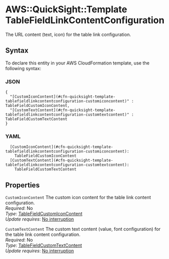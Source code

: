 # AWS::QuickSight::Template TableFieldLinkContentConfiguration<a name="aws-properties-quicksight-template-tablefieldlinkcontentconfiguration"></a>

The URL content \(text, icon\) for the table link configuration\.

## Syntax<a name="aws-properties-quicksight-template-tablefieldlinkcontentconfiguration-syntax"></a>

To declare this entity in your AWS CloudFormation template, use the following syntax:

### JSON<a name="aws-properties-quicksight-template-tablefieldlinkcontentconfiguration-syntax.json"></a>

```
{
  "[CustomIconContent](#cfn-quicksight-template-tablefieldlinkcontentconfiguration-customiconcontent)" : TableFieldCustomIconContent,
  "[CustomTextContent](#cfn-quicksight-template-tablefieldlinkcontentconfiguration-customtextcontent)" : TableFieldCustomTextContent
}
```

### YAML<a name="aws-properties-quicksight-template-tablefieldlinkcontentconfiguration-syntax.yaml"></a>

```
  [CustomIconContent](#cfn-quicksight-template-tablefieldlinkcontentconfiguration-customiconcontent): 
    TableFieldCustomIconContent
  [CustomTextContent](#cfn-quicksight-template-tablefieldlinkcontentconfiguration-customtextcontent): 
    TableFieldCustomTextContent
```

## Properties<a name="aws-properties-quicksight-template-tablefieldlinkcontentconfiguration-properties"></a>

`CustomIconContent`  <a name="cfn-quicksight-template-tablefieldlinkcontentconfiguration-customiconcontent"></a>
The custom icon content for the table link content configuration\.  
*Required*: No  
*Type*: [TableFieldCustomIconContent](aws-properties-quicksight-template-tablefieldcustomiconcontent.md)  
*Update requires*: [No interruption](https://docs.aws.amazon.com/AWSCloudFormation/latest/UserGuide/using-cfn-updating-stacks-update-behaviors.html#update-no-interrupt)

`CustomTextContent`  <a name="cfn-quicksight-template-tablefieldlinkcontentconfiguration-customtextcontent"></a>
The custom text content \(value, font configuration\) for the table link content configuration\.  
*Required*: No  
*Type*: [TableFieldCustomTextContent](aws-properties-quicksight-template-tablefieldcustomtextcontent.md)  
*Update requires*: [No interruption](https://docs.aws.amazon.com/AWSCloudFormation/latest/UserGuide/using-cfn-updating-stacks-update-behaviors.html#update-no-interrupt)